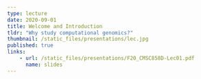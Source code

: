 ```yaml
---
type: lecture
date: 2020-09-01
title: Welcome and Introduction
tldr: "Why study computational genomics?"
thumbnail: /static_files/presentations/lec.jpg
published: true
links: 
    - url: /static_files/presentations/F20_CMSC858D-Lec01.pdf
      name: slides
---
```

